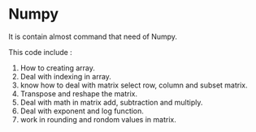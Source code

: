 # Numpy
It is contain almost command that need of Numpy.

This code include :

1) How to creating array.
2) Deal with indexing in array.
3) know how to deal with matrix select row, column and subset matrix.
4) Transpose and reshape the matrix.
5) Deal with math in matrix add, subtraction and multiply.
6) Deal with exponent and log function.
7) work in rounding and rondom values in matrix.
